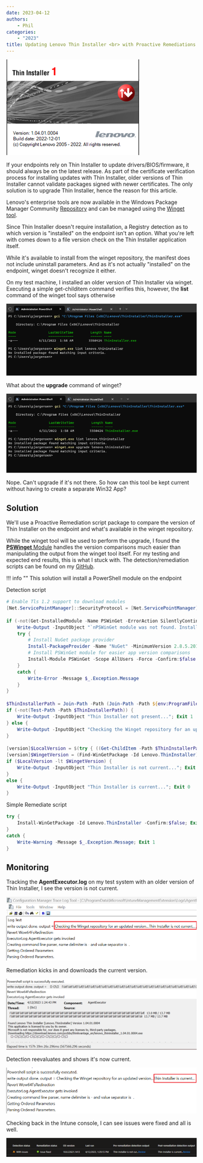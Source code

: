 ```yaml
---
date: 2023-04-12
authors:
    - Phil
categories:
    - "2023"
title: Updating Lenovo Thin Installer <br> with Proactive Remediations
---
```


![ThinInstaller](img/2023/ti_winget_pr/ti_icon.png)

If your endpoints rely on Thin Installer to update drivers/BIOS/firmware, it should always be on the latest release. As part of the certificate verification process for installing updates with Thin Installer, older versions of Thin Installer cannot validate packages signed with newer certificates. The only solution is to upgrade Thin Installer, hence the reason for this article.
<!-- more -->
Lenovo's enterprise tools are now available in the Windows Package Manager Community [Repository](https://github.com/microsoft/winget-pkgs) and can be managed using the [Winget tool](https://learn.microsoft.com/windows/package-manager/winget/).

Since Thin Installer doesn't require installation, a Registry detection as to which version is "installed" on the endpoint isn't an option. What you're left with comes down to a file version check on the Thin Installer application itself.

While it's available to install from the winget repository, the manifest does not include uninstall parameters. And as it's not actually "installed" on the endpoint, winget doesn't recognize it either.

On my test machine, I installed an older version of Thin Installer via winget. Executing a simple get-childitem command verifies this, however, the **list** command of the winget tool says otherwise

![TI_Winget](img/2023/ti_winget_pr/image1.png)

What about the **upgrade** command of winget?

![TI_Winget](img/2023/ti_winget_pr/image2.png)

Nope. Can't upgrade if it's not there. So how can this tool be kept current without having to create a separate Win32 App?

## Solution

We'll use a Proactive Remediation script package to compare the version of Thin Installer on the endpoint and what's available in the winget repository.

While the winget tool will be used to perform the upgrade, I found the [**PSWinget** Module](https://www.powershellgallery.com/packages/PSWinGet/1.0.0.4) handles the version comparisons much easier than manipulating the output from the winget tool itself. For my testing and expected end results, this is what I stuck with. The detection/remediation scripts can be found on my [GitHub](https://github.com/philjorgensen/Intune/tree/main/Proactive%20Remediations/Apps).

!!! info ""
    This solution will install a PowerShell module on the endpoint

Detection script

```powershell
# Enable Tls 1.2 support to download modules
[Net.ServicePointManager]::SecurityProtocol = [Net.ServicePointManager]::SecurityProtocol -bor [Net.SecurityProtocolType]::Tls12

if (-not(Get-InstalledModule -Name PSWinGet -ErrorAction SilentlyContinue)) {
    Write-Output -InputObject "`nPSWinGet module was not found. Installing ..."
    try {
        # Install NuGet package provider
        Install-PackageProvider -Name "NuGet" -MinimumVersion 2.8.5.201 -Force -ErrorAction Stop
        # Install PSWinGet module for easier app version comparisons
        Install-Module PSWinGet -Scope AllUsers -Force -Confirm:$false
    }
    catch {
        Write-Error -Message $_.Exception.Message
    }
}

$ThinInstallerPath = Join-Path -Path (Join-Path -Path ${env:ProgramFiles(x86)} -ChildPath Lenovo) -ChildPath "ThinInstaller"
if (-not(Test-Path -Path $ThinInstallerPath)) {
    Write-Output -InputObject "Thin Installer not present..."; Exit 1
} else {
    Write-Output -InputObject "Checking the Winget repository for an updated version..."
}

[version]$LocalVersion = $(try { ((Get-ChildItem -Path $ThinInstallerPath -Filter "thininstaller.exe" -Recurse).VersionInfo.FileVersion) } catch { $null })
[version]$WingetVersion = (Find-WinGetPackage -Id Lenovo.ThinInstaller).Version
if ($LocalVersion -lt $WingetVersion) {
    Write-Output -InputObject "Thin Installer is not current..."; Exit 1
}
else {
    Write-Output -InputObject "Thin Installer is current..."; Exit 0
}
```

Simple Remediate script

```powershell
try {
    Install-WinGetPackage -Id Lenovo.ThinInstaller -Confirm:$false; Exit 0
}
catch {
    Write-Warning -Message $_.Exception.Message; Exit 1
}
```

## Monitoring

Tracking the **AgentExecutor.log** on my test system with an older version of Thin Installer, I see the version is not current.

![TI_Winget](img/2023/ti_winget_pr/image3.png)

Remediation kicks in and downloads the current version.

![TI_Winget](img/2023/ti_winget_pr/image4.png)

Detection reevaluates and shows it's now current.

![TI_Winget](img/2023/ti_winget_pr/image5.png)

Checking back in the Intune console, I can see issues were fixed and all is well.

![TI_Winget](img/2023/ti_winget_pr/image6.png)
